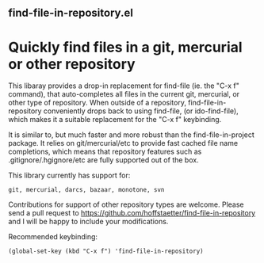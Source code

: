 find-file-in-repository.el
--------------------------

Quickly find files in a git, mercurial or other repository
==========================================================

This libaray provides a drop-in replacement for find-file (ie. the
"C-x f" command), that auto-completes all files in the current git,
mercurial, or other type of repository. When outside of a
repository, find-file-in-repository conveniently drops back to
using find-file, (or ido-find-file), which makes it a suitable
replacement for the "C-x f" keybinding.

It is similar to, but much faster and more robust than the
find-file-in-project package. It relies on git/mercurial/etc to
provide fast cached file name completions, which means that
repository features such as .gitignore/.hgignore/etc are fully
supported out of the box.

This library currently has support for:

    git, mercurial, darcs, bazaar, monotone, svn

Contributions for support of other repository types are welcome.
Please send a pull request to
https://github.com/hoffstaetter/find-file-in-repository and I will
be happy to include your modifications.

Recommended keybinding:

    (global-set-key (kbd "C-x f") 'find-file-in-repository)
